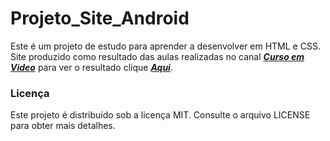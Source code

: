 # Projeto_Site_Android
Este é um projeto de estudo para aprender a desenvolver em HTML e CSS. Site produzido como resultado das aulas realizadas no canal ***[Curso em Video](https://www.youtube.com/@CursoemVideo)*** para ver o resultado clique ***[Aqui](https://lucas-brasil-silva.github.io/Projeto_Site_Android/)***.

### Licença

Este projeto é distribuído sob a licença MIT. Consulte o arquivo LICENSE para obter mais detalhes.
